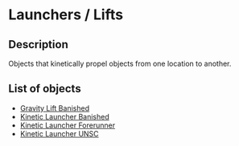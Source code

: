 # Launchers / Lifts

## Description

Objects that kinetically propel objects from one location to another.

## List of objects

* [Gravity Lift Banished](gravity-lift-banished.md)
* [Kinetic Launcher Banished](kinetic-launcher-banished.md)
* [Kinetic Launcher Forerunner](kinetic-launcher-forerunner.md)
* [Kinetic Launcher UNSC](kinetic-launcher-unsc.md)

